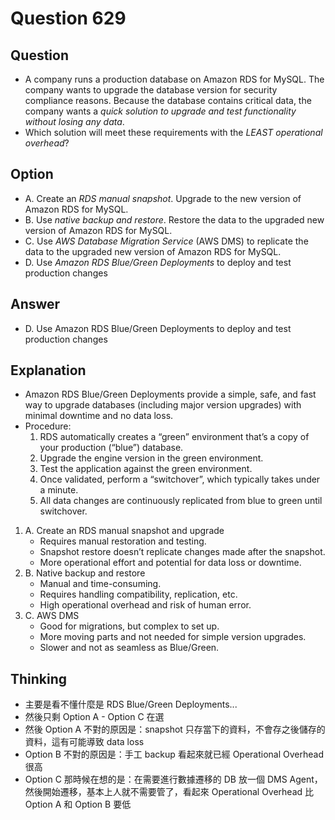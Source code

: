 # Question 629
## Question
* A company runs a production database on Amazon RDS for MySQL. The company wants to upgrade the database version for security compliance reasons. Because the database contains critical data, the company wants a *quick solution to upgrade and test functionality without losing any data*.
* Which solution will meet these requirements with the *LEAST operational overhead*?

## Option
* A. Create an *RDS manual snapshot*. Upgrade to the new version of Amazon RDS for MySQL.
* B. Use *native backup and restore*. Restore the data to the upgraded new version of Amazon RDS for MySQL.
* C. Use *AWS Database Migration Service* (AWS DMS) to replicate the data to the upgraded new version of Amazon RDS for MySQL.
* D. Use *Amazon RDS Blue/Green Deployments* to deploy and test production changes

## Answer 
* D. Use Amazon RDS Blue/Green Deployments to deploy and test production changes

## Explanation
* Amazon RDS Blue/Green Deployments provide a simple, safe, and fast way to upgrade databases (including major version upgrades) with minimal downtime and no data loss.
* Procedure:
  1. RDS automatically creates a “green” environment that’s a copy of your production (“blue”) database.
  2. Upgrade the engine version in the green environment.
  3. Test the application against the green environment.
  4. Once validated, perform a “switchover”, which typically takes under a minute.
  5. All data changes are continuously replicated from blue to green until switchover.

1. A. Create an RDS manual snapshot and upgrade
   * Requires manual restoration and testing.
   * Snapshot restore doesn’t replicate changes made after the snapshot.
   * More operational effort and potential for data loss or downtime.
2. B. Native backup and restore
   * Manual and time-consuming.
   * Requires handling compatibility, replication, etc.
   * High operational overhead and risk of human error.
3. C. AWS DMS
   * Good for migrations, but complex to set up.
   * More moving parts and not needed for simple version upgrades.
   * Slower and not as seamless as Blue/Green.

## Thinking
* 主要是看不懂什麼是 RDS Blue/Green Deployments...
* 然後只剩 Option A - Option C 在選
* 然後 Option A 不對的原因是：snapshot 只存當下的資料，不會存之後儲存的資料，這有可能導致 data loss
* Option B 不對的原因是：手工 backup 看起來就已經 Operational Overhead 很高
* Option C 那時候在想的是：在需要進行數據遷移的 DB 放一個 DMS Agent，然後開始遷移，基本上人就不需要管了，看起來 Operational Overhead 比 Option A 和 Option B 要低
